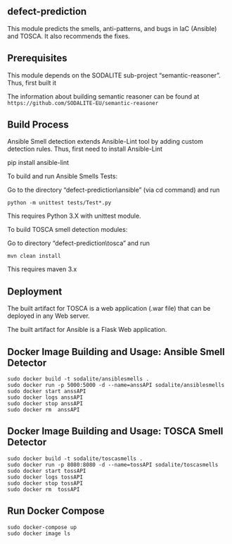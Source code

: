 ## defect-prediction

This module predicts the smells, anti-patterns, and bugs in IaC (Ansible) and TOSCA. It also recommends the fixes. 

## Prerequisites
This module depends on the SODALITE sub-project “semantic-reasoner”. Thus, first built it

The information about building semantic reasoner can be found at
 ` https://github.com/SODALITE-EU/semantic-reasoner `

## Build Process 

Ansible Smell detection extends Ansible-Lint tool by adding custom detection rules. Thus, first need to install Ansible-Lint

pip install ansible-lint

To build and run Ansible Smells Tests:
 
Go to the directory “defect-prediction\ansible” (via cd command) and run

```
python -m unittest tests/Test*.py

```
This requires Python 3.X with unittest module.
 
To build TOSCA smell detection modules:

Go to directory “defect-prediction\tosca” and run

```
mvn clean install 

```
This requires maven 3.x 

## Deployment

The built artifact for TOSCA is a web application (.war file) that can be deployed in any Web server. 

The built artifact for Ansible is a Flask Web application.

## Docker Image Building and Usage: Ansible Smell Detector 
```
sudo docker build -t sodalite/ansiblesmells .
sudo docker run -p 5000:5000 -d --name=anssAPI sodalite/ansiblesmells
sudo docker start anssAPI
sudo docker logs anssAPI
sudo docker stop anssAPI
sudo docker rm  anssAPI
```

## Docker Image Building and Usage: TOSCA Smell Detector 
```
sudo docker build -t sodalite/toscasmells .
sudo docker run -p 8080:8080 -d --name=tossAPI sodalite/toscasmells
sudo docker start tossAPI
sudo docker logs tossAPI
sudo docker stop tossAPI
sudo docker rm  tossAPI
```
## Run Docker Compose

```
sudo docker-compose up
sudo docker image ls
```


